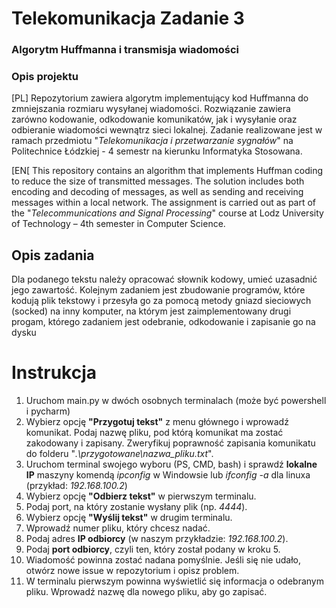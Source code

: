 # Telekomunikacja Zadanie 3
### Algorytm Huffmanna i transmisja wiadomości
### Opis projektu
[PL] Repozytorium zawiera algorytm implementujący kod Huffmanna do zmniejszania rozmiaru wysyłanej wiadomości. Rozwiązanie zawiera zarówno kodowanie, odkodowanie komunikatów, jak i wysyłanie oraz odbieranie wiadomości wewnątrz sieci lokalnej. Zadanie realizowane jest w ramach przedmiotu "*Telekomunikacja i przetwarzanie sygnałów*" na Politechnice Łódzkiej - 4 semestr na kierunku Informatyka Stosowana.

[EN[ This repository contains an algorithm that implements Huffman coding to reduce the size of transmitted messages. The solution includes both encoding and decoding of messages, as well as sending and receiving messages within a local network. The assignment is carried out as part of the "*Telecommunications and Signal Processing*" course at Lodz University of Technology – 4th semester in Computer Science.

## Opis zadania
Dla podanego tekstu należy opracować słownik kodowy, umieć uzasadnić jego zawartość. Kolejnym zadaniem jest zbudowanie programów, które kodują plik tekstowy i przesyła go za pomocą metody gniazd sieciowych (socked) na inny komputer, na którym jest zaimplementowany drugi progam, którego zadaniem jest odebranie, odkodowanie i zapisanie go na dysku

# Instrukcja
1. Uruchom main.py w dwóch osobnych terminalach (może być powershell i pycharm)
2. Wybierz opcję **"Przygotuj tekst"** z menu głównego i wprowadź komunikat. Podaj nazwę pliku, pod którą komunikat ma zostać zakodowany i zapisany. Zweryfikuj poprawność zapisania komunikatu do folderu "*.\przygotowane\nazwa_pliku.txt*".
3. Uruchom terminal swojego wyboru (PS, CMD, bash) i sprawdź **lokalne IP** maszyny komendą *ipconfig* w Windowsie lub *ifconfig -a* dla linuxa (przykład: *192.168.100.2*)
4. Wybierz opcję **"Odbierz tekst"** w pierwszym terminalu. 
5. Podaj port, na który zostanie wysłany plik (np. *4444*).
6. Wybierz opcję **"Wyślij tekst"** w drugim terminalu.
7. Wprowadź numer pliku, który chcesz nadać.
8. Podaj adres **IP odbiorcy** (w naszym przykładzie: *192.168.100.2*).
9. Podaj **port odbiorcy**, czyli ten, który został podany w kroku 5.
10. Wiadomość powinna zostać nadana pomyślnie. Jeśli się nie udało, otwórz nowe issue w repozytorium i opisz problem.
11. W terminalu pierwszym powinna wyświetlić się informacja o odebranym pliku. Wprowadź nazwę dla nowego pliku, aby go zapisać.
